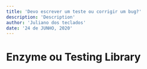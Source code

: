 ```yaml
---
title: 'Devo escrever um teste ou corrigir um bug?'
description: 'Description'
author: 'Juliano dos teclados'
date: '24 de JUNHO, 2020'
---
```


# Enzyme ou Testing Library
